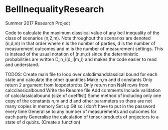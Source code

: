 # BellInequalityResearch
Summer 2017 Research Project

Code to calculate the maximum classical value of any bell inequality of the class of scenarios (n,2,m). Note throughout the scenarios are denoted (n,d,m) in that order where n is the number of parties, d is the number of measurement outcomes and m is the number of measurement settings. This is instead of the usual notation of (n,m,d) since the deterministic probabilities are written D_n_i(d_i|m_i) and makes the code easier to read and understand.

TODOS:
Create main file to loop over calcdimandclassical bound for each state and calculate the other quantities
Make n,m and d constants
Only return 2 argument from loopdetprobs
Only return non NaN rows from calcclassicalbound
Write the Readme file
Add comments
Include validation of calcclassicalbound (size of coefflist)
Some method of including only one copy of the constants n,m and d and other parameters so there are not many copies in memory
Set up Git so i don't have to put in the password every time
Generalise to any number of measurements and outcomes for each party
Generalise the calculation of tensor products of projectors to a state of d qubits. (Create a function)